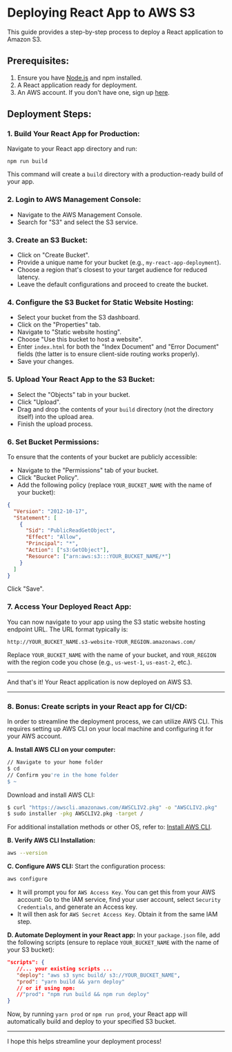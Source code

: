 # Deploying React App to AWS S3

This guide provides a step-by-step process to deploy a React application to Amazon S3.

## Prerequisites:

1. Ensure you have [Node.js](https://nodejs.org/) and npm installed.
2. A React application ready for deployment.
3. An AWS account. If you don't have one, sign up [here](https://aws.amazon.com/).

## Deployment Steps:

### 1. Build Your React App for Production:

Navigate to your React app directory and run:

```
npm run build
```

This command will create a `build` directory with a production-ready build of your app.

### 2. Login to AWS Management Console:

- Navigate to the AWS Management Console.
- Search for "S3" and select the S3 service.

### 3. Create an S3 Bucket:

- Click on "Create Bucket".
- Provide a unique name for your bucket (e.g., `my-react-app-deployment`).
- Choose a region that's closest to your target audience for reduced latency.
- Leave the default configurations and proceed to create the bucket.

### 4. Configure the S3 Bucket for Static Website Hosting:

- Select your bucket from the S3 dashboard.
- Click on the "Properties" tab.
- Navigate to "Static website hosting".
- Choose "Use this bucket to host a website".
- Enter `index.html` for both the "Index Document" and "Error Document" fields (the latter is to ensure client-side routing works properly).
- Save your changes.

### 5. Upload Your React App to the S3 Bucket:

- Select the "Objects" tab in your bucket.
- Click "Upload".
- Drag and drop the contents of your `build` directory (not the directory itself) into the upload area.
- Finish the upload process.

### 6. Set Bucket Permissions:

To ensure that the contents of your bucket are publicly accessible:

- Navigate to the "Permissions" tab of your bucket.
- Click "Bucket Policy".
- Add the following policy (replace `YOUR_BUCKET_NAME` with the name of your bucket):

```json
{
  "Version": "2012-10-17",
  "Statement": [
    {
      "Sid": "PublicReadGetObject",
      "Effect": "Allow",
      "Principal": "*",
      "Action": ["s3:GetObject"],
      "Resource": ["arn:aws:s3:::YOUR_BUCKET_NAME/*"]
    }
  ]
}
```

Click "Save".

### 7. Access Your Deployed React App:

You can now navigate to your app using the S3 static website hosting endpoint URL. The URL format typically is:

```
http://YOUR_BUCKET_NAME.s3-website-YOUR_REGION.amazonaws.com/
```

Replace `YOUR_BUCKET_NAME` with the name of your bucket, and `YOUR_REGION` with the region code you chose (e.g., `us-west-1`, `us-east-2`, etc.).

---

And that's it! Your React application is now deployed on AWS S3.


---

### 8. Bonus: Create scripts in your React app for CI/CD:

In order to streamline the deployment process, we can utilize AWS CLI. This requires setting up AWS CLI on your local machine and configuring it for your AWS account.

**A. Install AWS CLI on your computer:**
```bash
// Navigate to your home folder
$ cd
// Confirm you're in the home folder
$ ~ 
```
Download and install AWS CLI:
```bash
$ curl "https://awscli.amazonaws.com/AWSCLIV2.pkg" -o "AWSCLIV2.pkg"
$ sudo installer -pkg AWSCLIV2.pkg -target /
```
For additional installation methods or other OS, refer to: [Install AWS CLI](https://docs.aws.amazon.com/cli/latest/userguide/install-cliv2-mac.html).

**B. Verify AWS CLI Installation:**
```bash
aws --version
```

**C. Configure AWS CLI:**
Start the configuration process:
```bash
aws configure
```
- It will prompt you for `AWS Access Key`. You can get this from your AWS account: Go to the IAM service, find your user account, select `Security Credentials`, and generate an Access key.
- It will then ask for `AWS Secret Access Key`. Obtain it from the same IAM step.

**D. Automate Deployment in your React app:**
In your `package.json` file, add the following scripts (ensure to replace `YOUR_BUCKET_NAME` with the name of your S3 bucket):
```json
"scripts": {
   //... your existing scripts ...
   "deploy": "aws s3 sync build/ s3://YOUR_BUCKET_NAME",
   "prod": "yarn build && yarn deploy" 
   // or if using npm:
   //"prod": "npm run build && npm run deploy"
}
```
Now, by running `yarn prod` or `npm run prod`, your React app will automatically build and deploy to your specified S3 bucket.

--- 

I hope this helps streamline your deployment process!